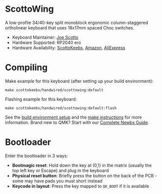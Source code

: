 # ScottoWing

<!-- ![ScottoWing](https://i.imgur.com/nTxYa7ih.jpg) -->

A low-profile 34/40-key split monoblock ergonomic column-staggered ortholinear keyboard that uses 18x17mm spaced Choc switches.

*   Keyboard Maintainer: [Joe Scotto](https://github.com/joe-scotto)
*   Hardware Supported: RP2040 ero
*   Hardware Availability: [ScottoKeebs](https://scottokeebs.com), [Amazon](https://amazon.com), [AliExpress](https://aliexpress.com)

# Compiling

Make example for this keyboard (after setting up your build environment):

    make scottokeebs/handwired/scottowing:default

Flashing example for this keyboard:

    make scottokeebs/handwired/scottowing:default:flash

See the [build environment setup](https://docs.qmk.fm/#/getting_started_build_tools) and the [make instructions](https://docs.qmk.fm/#/getting_started_make_guide) for more information. Brand new to QMK? Start with our [Complete Newbs Guide](https://docs.qmk.fm/#/newbs).

# Bootloader

Enter the bootloader in 3 ways:

*   **Bootmagic reset**: Hold down the key at (0,1) in the matrix (usually the top left key or Escape) and plug in the keyboard
*   **Physical reset button**: Briefly press the button on the back of the PCB - some may have pads you must short instead
*   **Keycode in layout**: Press the key mapped to `QK_BOOT` if it is available
